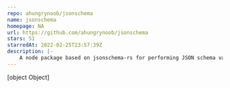 ```yaml
---
repo: ahungrynoob/jsonschema
name: jsonschema
homepage: NA
url: https://github.com/ahungrynoob/jsonschema
stars: 51
starredAt: 2022-02-25T23:57:39Z
description: |-
    A node package based on jsonschema-rs for performing JSON schema validation
---
```


[object Object]
